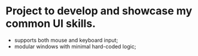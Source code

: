 # Project to develop and showcase my common UI skills.

* supports both mouse and keyboard input;
* modular windows with minimal hard-coded logic;
